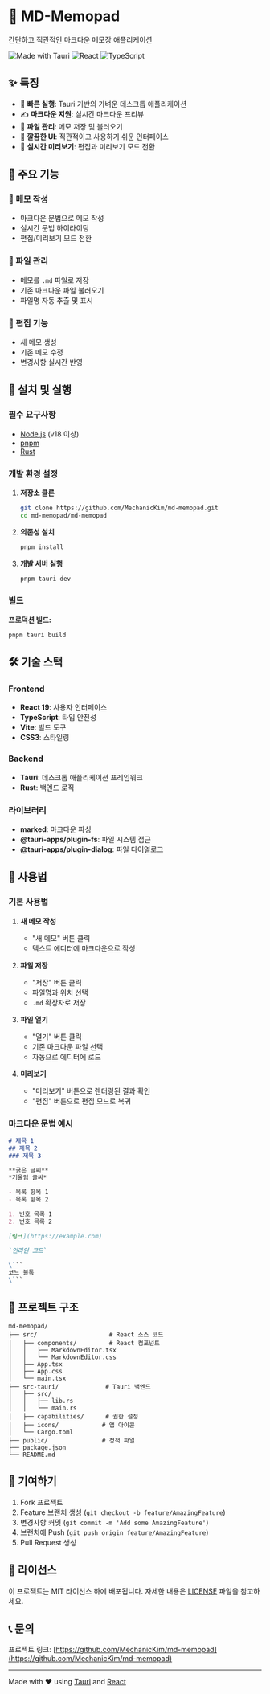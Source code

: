 # 📝 MD-Memopad

간단하고 직관적인 마크다운 메모장 애플리케이션

![Made with Tauri](https://img.shields.io/badge/Made%20with-Tauri-FFC131?style=flat-square&logo=tauri)
![React](https://img.shields.io/badge/React-18+-61DAFB?style=flat-square&logo=react)
![TypeScript](https://img.shields.io/badge/TypeScript-5+-3178C6?style=flat-square&logo=typescript)

## ✨ 특징

- 🚀 **빠른 실행**: Tauri 기반의 가벼운 데스크톱 애플리케이션
- ✍️ **마크다운 지원**: 실시간 마크다운 프리뷰
- 💾 **파일 관리**: 메모 저장 및 불러오기
- 🎨 **깔끔한 UI**: 직관적이고 사용하기 쉬운 인터페이스
- 🔄 **실시간 미리보기**: 편집과 미리보기 모드 전환

## 🎯 주요 기능

### 📝 메모 작성
- 마크다운 문법으로 메모 작성
- 실시간 문법 하이라이팅
- 편집/미리보기 모드 전환

### 💾 파일 관리
- 메모를 `.md` 파일로 저장
- 기존 마크다운 파일 불러오기
- 파일명 자동 추출 및 표시

### 🔄 편집 기능
- 새 메모 생성
- 기존 메모 수정
- 변경사항 실시간 반영

## 🚀 설치 및 실행

### 필수 요구사항
- [Node.js](https://nodejs.org/) (v18 이상)
- [pnpm](https://pnpm.io/)
- [Rust](https://www.rust-lang.org/tools/install)

### 개발 환경 설정

1. **저장소 클론**
   ```bash
   git clone https://github.com/MechanicKim/md-memopad.git
   cd md-memopad/md-memopad
   ```

2. **의존성 설치**
   ```bash
   pnpm install
   ```

3. **개발 서버 실행**
   ```bash
   pnpm tauri dev
   ```

### 빌드

**프로덕션 빌드:**
```bash
pnpm tauri build
```

## 🛠 기술 스택

### Frontend
- **React 19**: 사용자 인터페이스
- **TypeScript**: 타입 안전성
- **Vite**: 빌드 도구
- **CSS3**: 스타일링

### Backend
- **Tauri**: 데스크톱 애플리케이션 프레임워크
- **Rust**: 백엔드 로직

### 라이브러리
- **marked**: 마크다운 파싱
- **@tauri-apps/plugin-fs**: 파일 시스템 접근
- **@tauri-apps/plugin-dialog**: 파일 다이얼로그

## 📖 사용법

### 기본 사용법

1. **새 메모 작성**
   - "새 메모" 버튼 클릭
   - 텍스트 에디터에 마크다운으로 작성

2. **파일 저장**
   - "저장" 버튼 클릭
   - 파일명과 위치 선택
   - `.md` 확장자로 저장

3. **파일 열기**
   - "열기" 버튼 클릭
   - 기존 마크다운 파일 선택
   - 자동으로 에디터에 로드

4. **미리보기**
   - "미리보기" 버튼으로 렌더링된 결과 확인
   - "편집" 버튼으로 편집 모드로 복귀

### 마크다운 문법 예시

```markdown
# 제목 1
## 제목 2
### 제목 3

**굵은 글씨**
*기울임 글씨*

- 목록 항목 1
- 목록 항목 2

1. 번호 목록 1
2. 번호 목록 2

[링크](https://example.com)

`인라인 코드`

\```
코드 블록
\```
```

## 📁 프로젝트 구조

```
md-memopad/
├── src/                    # React 소스 코드
│   ├── components/         # React 컴포넌트
│   │   ├── MarkdownEditor.tsx
│   │   └── MarkdownEditor.css
│   ├── App.tsx
│   ├── App.css
│   └── main.tsx
├── src-tauri/             # Tauri 백엔드
│   ├── src/
│   │   ├── lib.rs
│   │   └── main.rs
│   ├── capabilities/      # 권한 설정
│   ├── icons/            # 앱 아이콘
│   └── Cargo.toml
├── public/               # 정적 파일
├── package.json
└── README.md
```

## 🤝 기여하기

1. Fork 프로젝트
2. Feature 브랜치 생성 (`git checkout -b feature/AmazingFeature`)
3. 변경사항 커밋 (`git commit -m 'Add some AmazingFeature'`)
4. 브랜치에 Push (`git push origin feature/AmazingFeature`)
5. Pull Request 생성

## 📝 라이선스

이 프로젝트는 MIT 라이선스 하에 배포됩니다. 자세한 내용은 [LICENSE](LICENSE) 파일을 참고하세요.

## 📞 문의

프로젝트 링크: [https://github.com/MechanicKim/md-memopad](https://github.com/MechanicKim/md-memopad)

---

Made with ❤️ using [Tauri](https://tauri.app/) and [React](https://react.dev/)
